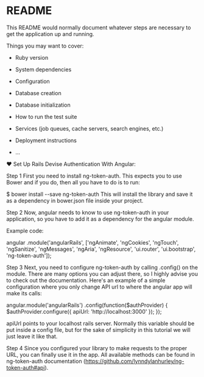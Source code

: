 # README

This README would normally document whatever steps are necessary to get the
application up and running.

Things you may want to cover:

* Ruby version

* System dependencies

* Configuration

* Database creation

* Database initialization

* How to run the test suite

* Services (job queues, cache servers, search engines, etc.)

* Deployment instructions

* ...

❤ Set Up Rails Devise Authentication With Angular:

Step 1
First you need to install ng-token-auth. This expects you to use Bower and if you do, then all you have to do is to run:

$ bower install --save ng-token-auth
This will install the library and save it as a dependency in bower.json file inside your project.


Step 2
Now, angular needs to know to use ng-token-auth in your application, so you have to add it as a dependency for the angular module.

Example code:

angular
    .module('angularRails', 
    ['ngAnimate', 'ngCookies', 'ngTouch', 'ngSanitize', 'ngMessages', 
    'ngAria', 'ngResource', 'ui.router', 'ui.bootstrap', 'ng-token-auth']);

Step 3
Next, you need to configure ng-token-auth by calling .config() on the module. There are many options you can adjust there, so I highly advise you to check out the documentation. Here's an example of a simple configuration where you only change API url to where the angular app will make its calls:

angular.module('angularRails')
   .config(function($authProvider) {
       $authProvider.configure({
           apiUrl: 'http://localhost:3000'
       });
   });


apiUrl points to your localhost rails server. Normally this variable should be put inside a config file, but for the sake of simplicity in this tutorial we will just leave it like that.

Step 4
Since you configured your library to make requests to the proper URL, you can finally use it in the app. All available methods can be found in ng-token-auth documentation (https://github.com/lynndylanhurley/ng-token-auth#api).
